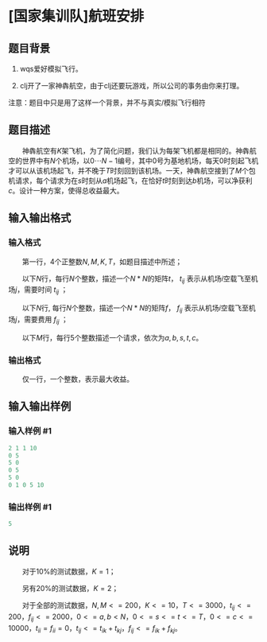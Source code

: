 # [国家集训队]航班安排

## 题目背景

1. wqs爱好模拟飞行。

2. clj开了一家神犇航空，由于clj还要玩游戏，所以公司的事务由你来打理。

注意：题目中只是用了这样一个背景，并不与真实/模拟飞行相符

## 题目描述

　　神犇航空有$K$架飞机，为了简化问题，我们认为每架飞机都是相同的。神犇航空的世界中有$N$个机场，以$0\cdots N-1$编号，其中$0$号为基地机场，每天0时刻起飞机才可以从该机场起飞，并不晚于$T$时刻回到该机场。一天，神犇航空接到了$M$个包机请求，每个请求为在$s$时刻从$a$机场起飞，在恰好$t$时刻到达$b$机场，可以净获利$c$。设计一种方案，使得总收益最大。

## 输入输出格式

### 输入格式

　　第一行，4个正整数$N,M,K,T$，如题目描述中所述；

　　以下$N$行，每行$N$个整数，描述一个$N*N$的矩阵$t$， $t­_{ij}$ 表示从机场$i$空载飞至机场$j$，需要时间 $t_{ij}$ ；

　　以下$N$行, 每行$N$个整数，描述一个$N*N$的矩阵$f$， $f_{­ij}$ 表示从机场$i$空载飞至机场$j$，需要费用 $f_{ij}$ ；

　　以下$M$行，每行$5$个整数描述一个请求，依次为$a,b,s,t,c$。

### 输出格式

　　仅一行，一个整数，表示最大收益。

## 输入输出样例

### 输入样例 #1

```cpp
2 1 1 10
0 5
5 0
0 5
5 0
0 1 0 5 10
```


### 输出样例 #1

```cpp
5
```


## 说明

　　对于10%的测试数据，$K=1$；

　　另有20%的测试数据，$K=2$；

　　对于全部的测试数据，$N,M<=200$，$K<=10$，$T<=3000$，$t_{ij}<=200$，$f_{ij}<=2000$，$0<=a,b<N$，$0<=s<=t<=T$，$0<=c<=10000$，$t_{ii}=f_{ii}=0$，$t_{ij}<=t_{ik}+t_{kj}$，$f_{ij}<=f_{ik}+f_{kj}$。

